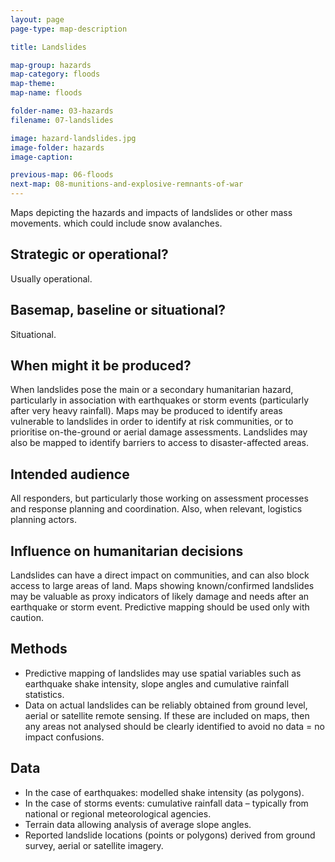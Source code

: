 ```yaml
---
layout: page
page-type: map-description

title: Landslides

map-group: hazards
map-category: floods
map-theme: 
map-name: floods

folder-name: 03-hazards
filename: 07-landslides

image: hazard-landslides.jpg
image-folder: hazards
image-caption: 

previous-map: 06-floods
next-map: 08-munitions-and-explosive-remnants-of-war
---
```

Maps depicting the hazards and impacts of landslides or other mass movements. which could include snow avalanches.

## Strategic or operational?

Usually operational.

## Basemap, baseline or situational?

Situational.

## When might it be produced?

When landslides pose the main or a secondary humanitarian hazard, particularly in association with earthquakes or storm events \(particularly after very heavy rainfall\). Maps may be produced to identify areas vulnerable to landslides in order to identify at risk communities, or to prioritise on-the-ground or aerial damage assessments. Landslides may also be mapped to identify barriers to access to disaster-affected areas.

## Intended audience

All responders, but particularly those working on assessment processes and response planning and coordination. Also, when relevant, logistics planning actors.

## Influence on humanitarian decisions

Landslides can have a direct impact on communities, and can also block access to large areas of land. Maps showing known/confirmed landslides may be valuable as proxy indicators of likely damage and needs after an earthquake or storm event. Predictive mapping should be used only with caution.

## Methods

* Predictive mapping of landslides may use spatial variables such as earthquake shake intensity, slope angles and cumulative rainfall statistics.
* Data on actual landslides can be reliably obtained from ground level, aerial or satellite remote sensing. If these are included on maps, then any areas not analysed should be clearly identified to avoid no data = no impact confusions.

## Data

* In the case of earthquakes: modelled shake intensity \(as polygons\).
* In the case of storms events: cumulative rainfall data – typically from national or regional meteorological agencies.
* Terrain data allowing analysis of average slope angles.
* Reported landslide locations \(points or polygons\) derived from ground survey, aerial or satellite imagery.

